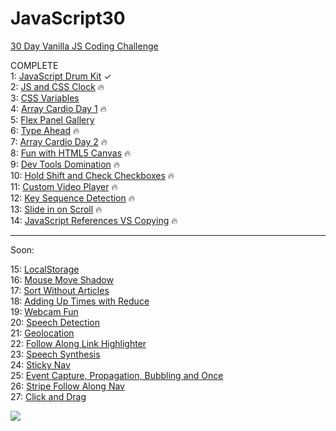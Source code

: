 # JavaScript30

<a href="https://javascript30.com">30 Day Vanilla JS Coding Challenge</a></br>

COMPLETE </br>
1: <a href="https://magdry.github.io/JavaScript30/00%20-%20COMPLETE/01%20-%20JavaScript%20Drum%20Kit/index-myWork.html">JavaScript Drum Kit</a>	&#10003;</br>
2: <a href="https://magdry.github.io/JavaScript30/00%20-%20COMPLETE/02%20-%20JS%20and%20CSS%20Clock/index-MyWork.html">JS and CSS Clock</a>	&#128293;</br>
3: <a href="https://magdry.github.io/JavaScript30/00%20-%20COMPLETE/03%20-%20CSS%20Variables/index-MyWork.html">CSS Variables</a></br>
4: <a href="https://magdry.github.io/JavaScript30/00%20-%20COMPLETE/04%20-%20Array%20Cardio%20Day%201/index-MyWork.html">Array Cardio Day 1</a>	&#128293;</br>
5: <a href="https://magdry.github.io/JavaScript30/00%20-%20COMPLETE/05%20-%20Flex%20Panel%20Gallery/index-myWork.html">Flex Panel Gallery</a></br>
6: <a href="https://magdry.github.io/JavaScript30/00%20-%20COMPLETE/06%20-%20Type%20Ahead/index-myWork.html">Type Ahead</a>	&#128293;</br>
7: <a href="https://magdry.github.io/JavaScript30/00%20-%20COMPLETE/07%20-%20Array%20Cardio%20Day%202/indexMyWork.html">Array Cardio Day 2</a>	&#128293;</br>
8: <a href="https://magdry.github.io/JavaScript30/00%20-%20COMPLETE/08%20-%20Fun%20with%20HTML5%20Canvas/indexMyWork.html">Fun with HTML5 Canvas</a>	&#128293;</br>
9: <a href="https://magdry.github.io/JavaScript30/00%20-%20COMPLETE/09%20-%20Dev%20Tools%20Domination/index-myWork.html">Dev Tools Domination</a>	&#128293;</br>
10: <a href="https://magdry.github.io/JavaScript30/00%20-%20COMPLETE/10%20-%20Hold%20Shift%20and%20Check%20Checkboxes/index-myWork.html">Hold Shift and Check Checkboxes</a>	&#128293;</br>
11: <a href="https://magdry.github.io/JavaScript30/00%20-%20COMPLETE/11%20-%20Custom%20Video%20Player/index.html">Custom Video Player</a>	&#128293;</br>
12: <a href="https://magdry.github.io/JavaScript30/00%20-%20COMPLETE/12%20-%20Key%20Sequence%20Detection/index-myWork.html">Key Sequence Detection</a>	&#128293;</br>
13: <a href="https://magdry.github.io/JavaScript30/00%20-%20COMPLETE/13%20-%20Slide%20in%20on%20Scroll/index-myWork.html">Slide in on Scroll</a>	&#128293;</br>
14: <a href="https://magdry.github.io/JavaScript30/00%20-%20COMPLETE/14%20-%20JavaScript%20References%20VS%20Copying/index-myWork.html">JavaScript References VS Copying</a>	&#128293;</br>

_____________________

Soon:

15: <a href="https://magdry.github.io/JavaScript30/">LocalStorage</a></br>
16: <a href="https://magdry.github.io/JavaScript30/">Mouse Move Shadow</a></br>
17: <a href="https://magdry.github.io/JavaScript30/">Sort Without Articles</a></br>
18: <a href="https://magdry.github.io/JavaScript30/">Adding Up Times with Reduce</a></br>
19: <a href="https://magdry.github.io/JavaScript30/">Webcam Fun</a></br>
20: <a href="https://magdry.github.io/JavaScript30/">Speech Detection</a></br>
21: <a href="https://magdry.github.io/JavaScript30/">Geolocation</a></br>
22: <a href="https://magdry.github.io/JavaScript30/">Follow Along Link Highlighter</a></br>
23: <a href="https://magdry.github.io/JavaScript30/">Speech Synthesis</a></br>
24: <a href="https://magdry.github.io/JavaScript30/">Sticky Nav</a></br>
25: <a href="https://magdry.github.io/JavaScript30/">Event Capture, Propagation, Bubbling and Once</a></br>
26: <a href="https://magdry.github.io/JavaScript30/">Stripe Follow Along Nav</a></br>
27: <a href="https://magdry.github.io/JavaScript30/">Click and Drag</a></br>

<img src="http://magdry.pl/images/js30.jpg"/>

